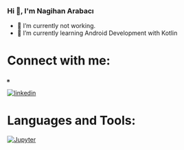 ### Hi 👋, I'm Nagihan Arabacı

- 🔭 I’m currently not working.
- 🌱 I’m currently learning Android Development with Kotlin


# Connect with me:
[<img src="linkedin.svg" width="5" height="5">](https://www.linkedin.com/in/nagihan-arabaci/)
 
[![linkedin](https://img.shields.io/badge/Linkedin-000000?style=for-the-badge&logo=Linkedin&logoColor=white)](https://www.linkedin.com/in/nagihan-arabaci/)

  
# Languages and Tools:

[![Jupyter](https://img.shields.io/badge/Made%20with-Jupyter-orange?style=for-the-badge&logo=Jupyter)](https://jupyter.org/try)

